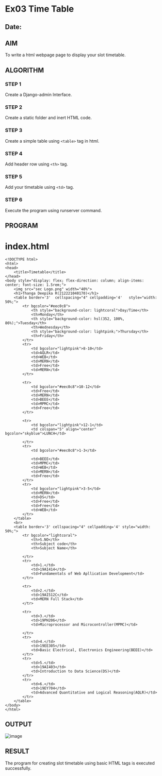 # Ex03 Time Table
## Date:

## AIM
To write a html webpage page to display your slot timetable.

## ALGORITHM
### STEP 1
Create a Django-admin Interface.

### STEP 2
Create a static folder and inert HTML code.

### STEP 3
Create a simple table using ```<table>``` tag in html.

### STEP 4
Add header row using ```<th>``` tag.

### STEP 5
Add your timetable using ```<td>``` tag.

### STEP 6
Execute the program using runserver command.

## PROGRAM

# index.html
```
<!DOCTYPE html>
<html>
<head>
    <title>Timetable</title>
</head>
<body style="display: flex; flex-direction: column; align-items: center; font-size: 1.5rem;">
    <img src="sec Logo.png" width="40%">
    <h1>Thanga Deepika R(212221040170)</h1>
	<table border='3'  cellspacing="4" cellpadding='4'   style="width: 50%;">
		<tr bgcolor="#eec0c8">
			<th style="background-color: lightcoral">Day/Time</th>
			<th>Monday</th>
			<th style="background-color: hsl(352, 100%, 86%);">Tuesday</th>
			<th>Wednesday</th>
            <th style="background-color: lightpink;">Thursday</th>
            <th>Friday</th>
		</tr>
		<tr>
			<td bgcolor="lightpink">8-10</td>
			<td>AQLR</td>
			<td>WEB</td>
            <td>MERN</td>
            <td>Free</td>
            <td>MERN</td>
		</tr>

		<tr>
            <td bgcolor="#eec0c8">10-12</td>
			<td>Free</td>
			<td>MERN</td>
			<td>BEEE</td>
            <td>MPMC</td>
			<td>Free</td>
		</tr>

		<tr>
            <td bgcolor="lightpink">12-1</td>
			<td colspan="5" align="center" bgcolor="skyblue">LUNCH</td>
			
		</tr>
		<tr>
            <td bgcolor="#eec0c8">1-3</td>
			
			<td>BEEE</td>
			<td>MPMC</td>
			<td>WEB</td>
			<td>MERN</td>
			<td>Free</td>
		</tr>
		<tr>
            <td bgcolor="lightpink">3-5</td>
			<td>MERN</td>
			<td>DS</td>
			<td>Free</td>
			<td>Free</td>
			<td>WEB</td>
		</tr>
	</table>
    <br>
    <table border='3' cellspacing="4" cellpadding='4' style="width: 50%;">
		<tr bgcolor="lightcoral">
			<th>S.NO</th>
			<th>Subject code</th>
			<th>Subject Name</th>
			
		</tr>
		<tr>
			<td>1.</td>
			<td>19AI414</td>
            <td>Fundamentals of Web Apllication Development</td>
		</tr>

		<tr>
            <td>2.</td>
			<td>19AI512C</td>
            <td>MERN Full Stack</td>
		</tr>

		<tr>
            <td>3.</td>
			<td>19PH206</td>
            <td>Microprocessor and Microcontroller(MPMC)</td>
			
		</tr>
		<tr>
            <td>4.</td>
			<td>19EE305</td>
            <td>Basic Electrical, Electronics Engineering(BEEE)</td>
		</tr>
		<tr>
            <td>5.</td>
			<td>19AI403</td>
            <td>Introduction to Data Science(DS)</td>
		</tr>
        <tr>
            <td>6.</td>
			<td>19EY704</td>
            <td>Advanced Quantitative and Logical Reasoning(AQLR)</td>
		</tr>
	</table>
</body>
</html>
```
## OUTPUT
![image](https://github.com/Isreal129/slot/assets/125784931/5cdd1349-30ce-4a6d-b9c6-f9abab8f1e12)

## RESULT
The program for creating slot timetable using basic HTML tags is executed successfully.
